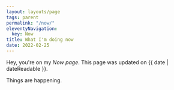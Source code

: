 ```yaml
---
layout: layouts/page
tags: parent
permalink: "/now/"
eleventyNavigation:
  key: Now
title: What I'm doing now
date: 2022-02-25
---
```

Hey, you're on my <dfn title="a page that tells you what this person is focused on at this point in their life">Now page</dfn>. This page was updated on <time>{{ date | dateReadable }}</time>.

Things are happening.